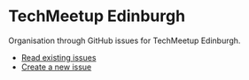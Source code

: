 # TechMeetup Edinburgh
Organisation through GitHub issues for TechMeetup Edinburgh.

* [Read existing issues](https://github.com/techmeetup/edinburgh/issues)
* [Create a new issue](https://github.com/techmeetup/edinburgh/issues/new)
